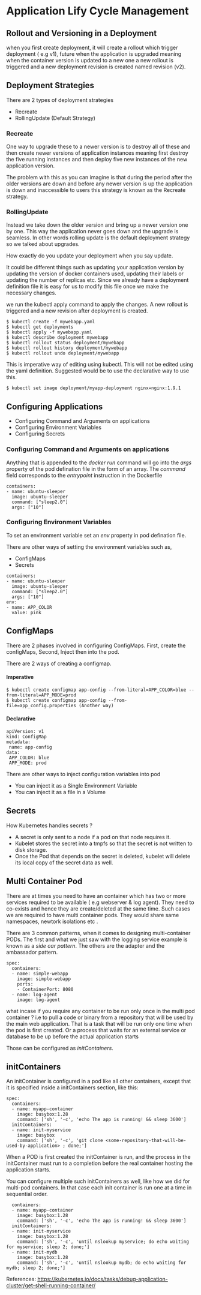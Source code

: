 # Application Lify Cycle Management

## Rollout and Versioning in a Deployment
when you first create deployment, it will create a rollout which trigger deployment ( e.g v1), future when the application is upgraded meaning when the container version is updated to a new one a new rollout is triggered and a new deployment revision is created named revision (v2).

## Deployment Strategies

There are 2 types of deployment strategies

- Recreate
- RollingUpdate (Default Strategy)

### Recreate
One way to upgrade these to a newer version is to destroy all of these and then create newer versions of application instances meaning first destroy the five running instances and then deploy five new instances of the new application version.

The problem with this as you can imagine is that during the period after the older versions are down and before any newer version is up the application is down and inaccessible to users this strategy is known as the Recreate strategy.

### RollingUpdate

Instead we take down the older version and bring up a newer version one by one. This way the application never goes down and the upgrade is seamless. In other words rolling update is the default deployment strategy so we talked about upgrades.

How exactly do you update your deployment when you say update.

It could be different things such as updating your application version by updating the version of docker containers used, updating their labels or updating the number of replicas etc. Since we already have a deployment definition file it is easy for us to modify this file once we make the necessary changes.

we run the kubectl apply command to apply the changes. A new rollout is triggered and a new revision after deployment is created.

```
$ kubectl create -f mywebapp.yaml
$ kubectl get deployments
$ kubectl apply -f mywebapp.yaml
$ kubectl describe deployment mywebapp
$ kubectl rollout status deployment/mywebapp
$ kubectl rollout history deployment/mywebapp
$ kubectl rollout undo deployment/mywebapp
```
This is imperative way of editing using kubectl. This will not be edited using the yaml definition.
Suggested would be to use the declarative way to use this.

```
$ kubectl set image deployment/myapp-deployment nginx=nginx:1.9.1
```

## Configuring Applications

- Configuring Command and Arguments on applications
- Configuring Environment Variables
- Configuring Secrets

### Configuring Command and Arguments on applications
Anything that is appended to the *docker run* command will go into the *args* property of the pod defination file in the form of an array. The *command* field corresponds to the *entrypoint* instruction in the Dockerfile

```
containers:
- name: ubuntu-sleeper
  image: ubuntu-sleeper
  command: ["sleep2.0"]
  args: ["10"]
```

### Configuring Environment Variables

To set an environment variable set an *env* property in pod defination file.

There are other ways of setting the environment variables such as,
- ConfigMaps
- Secrets

```
containers:
- name: ubuntu-sleeper
  image: ubuntu-sleeper
  command: ["sleep2.0"]
  args: ["10"]
env:
- name: APP_COLOR
  value: pink
```

## ConfigMaps

There are 2 phases involved in configuring ConfigMaps.
  First, create the configMaps, Second, Inject then into the pod.

There are 2 ways of creating a configmap.
#### Imperative

```
$ kubectl create configmap app-config --from-literal=APP_COLOR=blue --from-literal=APP_MODE=prod
$ kubectl create configmap app-config --from-file=app_config.properties (Another way)
```

#### Declarative

```
apiVersion: v1
kind: ConfigMap
metadata:
 name: app-config
data:
 APP_COLOR: blue
 APP_MODE: prod
```

There are other ways to inject configuration variables into pod

- You can inject it as a Single Environment Variable
- You can inject it as a file in a Volume

## Secrets

How Kubernetes handles secrets ?

- A secret is only sent to a node if a pod on that node requires it.
- Kubelet stores the secret into a tmpfs so that the secret is not written to disk storage.
- Once the Pod that depends on the secret is deleted, kubelet will delete its local copy of the secret data as well.

## Multi Container Pod
There are at times you need to have an container which has two or more services required to be available ( e.g webserver & log agent). They need to co-exists and hence they are create/deleted at the same time. Such cases we are required to have multi container pods. They would share same namespaces, newtork isolations etc .

There are 3 common patterns, when it comes to designing multi-container PODs. The first and what we just saw with the logging service example is known as a *side car pattern*. The others are the adapter and the ambassador pattern.


```
spec:
  containers:
  - name: simple-webapp
    image: simple-webapp
    ports:
    - ContainerPort: 8080
  - name: log-agent
    image: log-agent
```
what incase if you require any container to be run only once in the multi pod container ?
i.e to pull a code or binary from a repository that will be used by the main web application. That is a task that will be run only  one time when the pod is first created. Or a process that waits  for an external service or database to be up before the actual application starts

Those can be configured as *initContainers*.

## initContainers
An initContainer is configured in a pod like all other containers, except that it is specified inside a initContainers section,  like this:

```
spec:
  containers:
  - name: myapp-container
    image: busybox:1.28
    command: ['sh', '-c', 'echo The app is running! && sleep 3600']
  initContainers:
  - name: init-myservice
    image: busybox
    command: ['sh', '-c', 'git clone <some-repository-that-will-be-used-by-application> ; done;']
```

When a POD is first created the initContainer is run, and the process in the initContainer must run to a completion before the real container hosting the application starts.

You can configure multiple such initContainers as well, like how we did for multi-pod containers. In that case each init container is run one at a time in sequential order.

```
  containers:
  - name: myapp-container
    image: busybox:1.28
    command: ['sh', '-c', 'echo The app is running! && sleep 3600']
  initContainers:
  - name: init-myservice
    image: busybox:1.28
    command: ['sh', '-c', 'until nslookup myservice; do echo waiting for myservice; sleep 2; done;']
  - name: init-mydb
    image: busybox:1.28
    command: ['sh', '-c', 'until nslookup mydb; do echo waiting for mydb; sleep 2; done;']
```

References:
https://kubernetes.io/docs/tasks/debug-application-cluster/get-shell-running-container/
